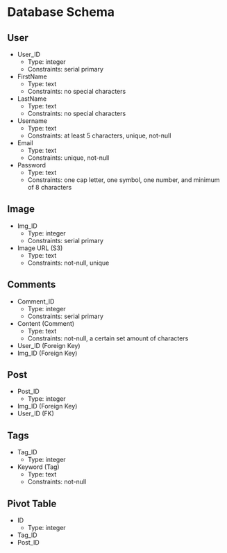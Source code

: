 # Database Schema

## User
- User_ID
  * Type: integer
  * Constraints: serial primary
- FirstName
  * Type: text
  * Constraints: no special characters
- LastName
  * Type: text
  * Constraints: no special characters
- Username
  * Type: text
  * Constraints: at least 5 characters, unique, not-null
- Email
  * Type: text
  * Constraints: unique, not-null
- Password
  * Type: text
  * Constraints: one cap letter, one symbol, one number, and minimum of 8 characters

## Image
- Img_ID
  * Type: integer
  * Constraints: serial primary
- Image URL (S3)
  * Type: text
  * Constraints: not-null, unique

## Comments
- Comment_ID
  * Type: integer
  * Constraints: serial primary
- Content (Comment)
  * Type: text
  * Constraints: not-null, a certain set amount of characters
- User_ID (Foreign Key)
- Img_ID  (Foreign Key)

## Post
- Post_ID
  * Type: integer
- Img_ID (Foreign Key)
- User_ID (FK)

## Tags
- Tag_ID
  * Type: integer
- Keyword (Tag)   
  * Type: text
  * Constraints: not-null

## Pivot Table
- ID
  * Type: integer
- Tag_ID
- Post_ID

